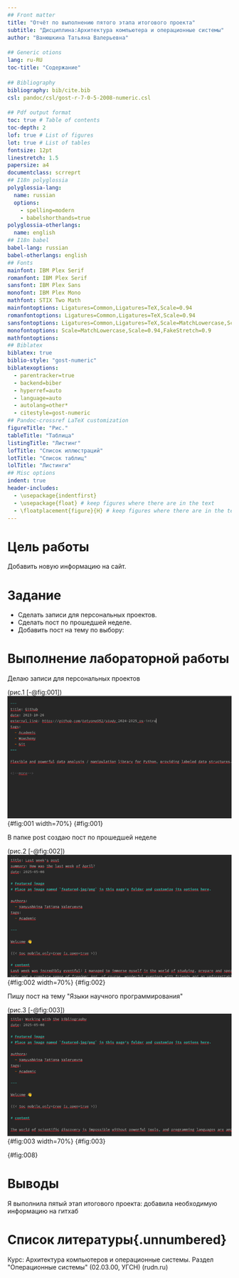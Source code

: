 ```yaml
---
## Front matter
title: "Отчёт по выполнению пятого этапа итогового проекта"
subtitle: "Дисциплина:Архитектура компьютера и операционные системы"
author: "Ванюшкина Татьяна Валерьевна"

## Generic otions
lang: ru-RU
toc-title: "Содержание"

## Bibliography
bibliography: bib/cite.bib
csl: pandoc/csl/gost-r-7-0-5-2008-numeric.csl

## Pdf output format
toc: true # Table of contents
toc-depth: 2
lof: true # List of figures
lot: true # List of tables
fontsize: 12pt
linestretch: 1.5
papersize: a4
documentclass: scrreprt
## I18n polyglossia
polyglossia-lang:
  name: russian
  options:
	- spelling=modern
	- babelshorthands=true
polyglossia-otherlangs:
  name: english
## I18n babel
babel-lang: russian
babel-otherlangs: english
## Fonts
mainfont: IBM Plex Serif
romanfont: IBM Plex Serif
sansfont: IBM Plex Sans
monofont: IBM Plex Mono
mathfont: STIX Two Math
mainfontoptions: Ligatures=Common,Ligatures=TeX,Scale=0.94
romanfontoptions: Ligatures=Common,Ligatures=TeX,Scale=0.94
sansfontoptions: Ligatures=Common,Ligatures=TeX,Scale=MatchLowercase,Scale=0.94
monofontoptions: Scale=MatchLowercase,Scale=0.94,FakeStretch=0.9
mathfontoptions:
## Biblatex
biblatex: true
biblio-style: "gost-numeric"
biblatexoptions:
  - parentracker=true
  - backend=biber
  - hyperref=auto
  - language=auto
  - autolang=other*
  - citestyle=gost-numeric
## Pandoc-crossref LaTeX customization
figureTitle: "Рис."
tableTitle: "Таблица"
listingTitle: "Листинг"
lofTitle: "Список иллюстраций"
lotTitle: "Список таблиц"
lolTitle: "Листинги"
## Misc options
indent: true
header-includes:
  - \usepackage{indentfirst}
  - \usepackage{float} # keep figures where there are in the text
  - \floatplacement{figure}{H} # keep figures where there are in the text
---
```


# Цель работы

Добавить новую информацию на сайт.

# Задание

- Сделать записи для персональных проектов.
- Сделать пост по прошедшей неделе.
- Добавить пост на тему по выбору:

# Выполнение лабораторной работы

Делаю записи для персональных проектов 

(рис.1 [-@fig:001])
![записи](image/1){#fig:001 width=70%}
{#fig:001}

В папке post создаю пост по прошедшей неделе

(рис.2 [-@fig:002])
![Прошедшая неделя](image/2){#fig:002 width=70%}
{#fig:002}

Пишу пост на тему "Языки научного программирования"

(рис.3 [-@fig:003])
![Языки научного программирования](image/3){#fig:003 width=70%}
{#fig:003}


{#fig:008}

# Выводы

Я выполнила пятый этап итогового проекта: добавила необходимую информацию на гитхаб

# Список литературы{.unnumbered}

Курс: Архитектура компьютеров и операционные системы. Раздел "Операционные системы" (02.03.00, УГСН) (rudn.ru)

